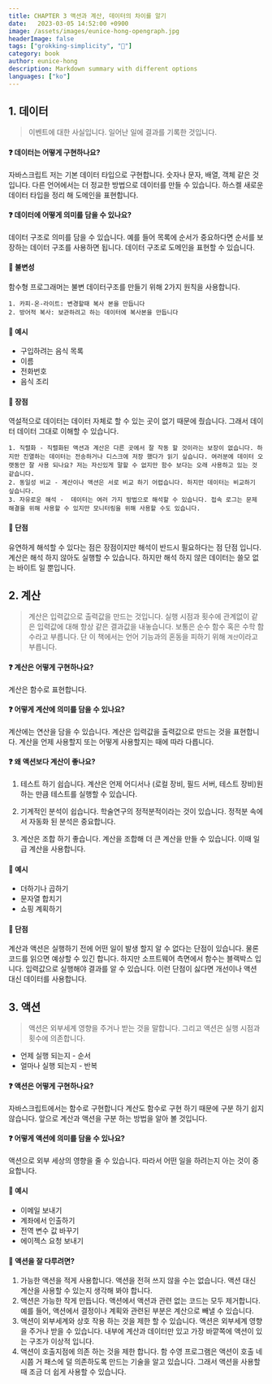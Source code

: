 ```yaml
---
title: CHAPTER 3 액션과 계산, 데이터의 차이를 알기
date:   2023-03-05 14:52:00 +0900
image: /assets/images/eunice-hong-opengraph.jpg
headerImage: false
tags: ["grokking-simplicity", "🌿"]
category: book
author: eunice-hong
description: Markdown summary with different options
languages: ["ko"]
---
```


## 1. 데이터

> 이벤트에 대한 사실입니다. 일어난 일에 결과를 기록한 것입니다.


#### ❓ 데이터는 어떻게 구현하나요?

자바스크립트 저는 기본 데이터 타입으로 구현합니다. 숫자나 문자, 배열, 객체 같은 것입니다. 다른 언어에서는 더 정교한 방법으로 데이터를 만들 수 있습니다. 하스켈 새로운 데이터 타입을 정리 해 도메인을 표현합니다.

#### ❓ 데이터에 어떻게 의미를 담을 수 있나요?

데이터 구조로 의미를 담을 수 있습니다. 예를 들어 목록에 순서가 중요하다면 순서를 보장하는 데이터 구조를 사용하면 됩니다. 데이터 구조로 도메인을 표현할 수 있습니다.

#### 🔵 불변성

함수형 프로그래머는 불변 데이터구조를 만들기 위해 2가지 원칙을 사용합니다.

    1. 카피-온-라이트: 변경할때 복사 본을 만듭니다
    2. 방어적 복사: 보관하려고 하는 데이터에 복사본을 만듭니다

#### 🔵 예시

* 구입하려는 음식 목록
* 이름
* 전화번호
* 음식 조리

#### 🔵 장점

역설적으로 데이터는 데이터 자체로 할 수 있는 곳이 없기 때문에 줬습니다. 그래서 데이터 데이터 그대로 이해할 수 있습니다.

    1. 직렬화 - 직렬화된 액션과 계산은 다른 곳에서 잘 작동 할 것이라는 보장이 없습니다. 하지만 진열하는 데이터는 전송하거나 디스크에 저장 했다가 읽기 싶습니다. 여러분에 데이터 오랫동안 잘 사용 되나요? 저는 자신있게 말할 수 없지만 함수 보다는 오래 사용하고 있는 것 같습니다.
    2. 동일성 비교 - 계산이나 액션은 서로 비교 하기 어렵습니다. 하지만 데이터는 비교하기 싶습니다.
    3. 자유로운 해석 -  데이터는 여러 가지 방법으로 해석할 수 있습니다. 접속 로그는 문제 해결을 위해 사용할 수 있지만 모니터링을 위해 사용할 수도 있습니다.


#### 🔵 단점

유연하게 해석할 수 있다는 점은 장점이지만 해석이 반드시 필요하다는 점 단점 입니다. 계산은 해석 하지 않아도 실행할 수 있습니다. 하지만 해석 하지 않은 데이터는 쓸모 없는 바이트 일 뿐입니다.



## 2. 계산

> 계산은 입력값으로 출력값을 만드는 것입니다. 실행 시점과 횟수에 관계없이 같은 입력값에 대해 항상 같은 결과값을 내놓습니다. 보통은 순수 함수 혹은 수학 함수라고 부릅니다. 단 이 책에서는 언어 기능과의 혼동을 피하기 위해 `계산`이라고 부릅니다.

#### ❓ 계산은 어떻게 구현하나요?

계산은 함수로 표현합니다.

#### ❓ 어떻게 계산에 의미를 담을 수 있나요?

계산에는 연산을 담을 수 있습니다. 계산은 입력값을 출력값으로 만드는 것을 표현합니다. 계산을 언제 사용할지 또는 어떻게 사용할지는 때에 따라 다릅니다.

#### ❓ 왜 액션보다 계산이 좋나요?

1. 테스트 하기 쉽습니다. 계산은 언제 어디서나 (로컬 장비, 필드 서버, 테스트 장비)원하는 만큼 테스트를 실행할 수 있습니다.

2. 기계적인 분석이 쉽습니다. 학술연구의 정적분적이라는 것이 있습니다. 정적분 속에서 자동화 된 분석은 중요합니다.

3. 계산은 조합 하기 좋습니다. 계산을 조합해 더 큰 계산을 만들 수 있습니다. 이때 일급 계산을 사용합니다.


#### 🔵 예시

- 더하기나 곱하기
- 문자열 합치기
- 쇼핑 계획하기

#### 🔵 단점

계산과 액션은 실행하기 전에 어떤 일이 발생 할지 알 수 없다는 단점이 있습니다. 물론 코드를 읽으면 예상할 수 있긴 합니다. 하지만 소프트웨어 측면에서 함수는 블랙박스 입니다. 입력값으로 실행해야 결과를 알 수 있습니다. 이런 단점이 싫다면 개선이나 액션 대신 데이터를 사용합니다.


## 3. 액션

> 액션은 외부세계 영향을 주거나 받는 것을 말합니다. 그리고 액션은 실행 시점과 횟수에 의존합니다.

- 언제 실행 되는지 - 순서
- 얼마나 실행 되는지 - 반복

#### ❓ 액션은 어떻게 구현하나요?

자바스크립트에서는 함수로 구현합니다 계산도 함수로 구현 하기 때문에 구분 하기 쉽지 않습니다. 앞으로 계산과 액션을 구분 하는 방법을 알아 볼 것입니다.

#### ❓ 어떻게 액션에 의미를 담을 수 있나요?

액션으로 외부 세상의 영향을 줄 수 있습니다. 따라서 어떤 일을 하려는지 아는 것이 중요합니다.


#### 🔵 예시

- 이메일 보내기
- 계좌에서 인출하기
- 전역 변수 값 바꾸기
- 에이젝스 요청 보내기


#### 🔵 액션을 잘 다루려면?

1. 가능한 액션을 적게 사용합니다. 액션을 전혀 쓰지 않을 수는 없습니다. 액션 대신 계산을 사용할 수 있는지 생각해 봐야 합니다.
2. 액션은 가능한 작게 만듭니다. 액션에서 액션과 관련 없는 코드는 모두 제거합니다. 예를 들어, 액션에서 결정이나 계획와 관련된 부분은 계산으로 빼낼 수 있습니다.
3. 액션이 외부세계와 상호 작용 하는 것을 제한 할 수 있습니다. 액션은 외부세계 영향을 주거나 받을 수 있습니다. 내부에 계산과 데이터만 있고 가장 바깥쪽에 액션이 있는 구조가 이상적 입니다.
4. 액션이 호출지점에 의존 하는 것을 제한 합니다. 함 수영 프로그램은 액션이 호출 네시쯤 거 패스에 덜 의존하도록 만드는 기술을 알고 있습니다. 그래서 액션을 사용할 때 조금 더 쉽게 사용할 수 있습니다.
